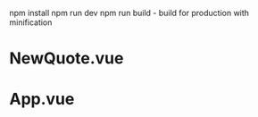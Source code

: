 npm install
npm run dev
npm run build - build for production with minification

# NewQuote.vue
# App.vue